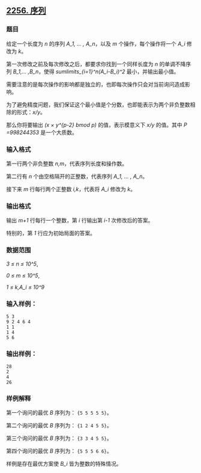 ## [2256. 序列](https://www.acwing.com/problem/content/2258/)

### 题目

给定一个长度为 *n* 的序列 *A_1, … , A_n*，以及 *m* 个操作，每个操作将一个 *A_i* 修改为 *k*。

第一次修改之前及每次修改之后，都要求你找到一个同样长度为 *n* 的单调不降序列 *B_1,… ,B_n*，使得 *sumlimits_{i=1}^n(A_i-B_i)^2* 最小，并输出最小值。

需要注意的是每次操作的影响都是独立的，也即每次操作只会对当前询问造成影响。

为了避免精度问题，我们保证这个最小值是个分数，也即能表示为两个非负整数相除的形式：*x/y*。

那么你将要输出 *(x × y^{p-2} bmod p)* 的值，表示模意义下 *x/y* 的值。其中 *P =998244353* 是一个大质数。

### 输入格式

第一行两个非负整数 *n,m*，代表序列长度和操作数。

第二行有 *n* 个由空格隔开的正整数，代表序列 *A_1, … , A_n*。

接下来 *m* 行每行两个正整数 *i,k*，代表将 *A_i* 修改为 *k*。

### 输出格式

输出 *m+1* 行每行一个整数，第 *i* 行输出第 *i-1* 次修改后的答案。

特别的，第 *1* 行应为初始局面的答案。

### 数据范围

*3 ≤ n ≤ 10^5*,

*0 ≤ m ≤ 10^5*,

*1 ≤ k,A_i ≤ 10^9*

### 输入样例：

```
5 3
9 2 4 6 4
1 1
1 4
5 6
```

### 输出样例：

```
28
2
4
26
```

### 样例解释

第一个询问的最优 *B* 序列为： `{5 5 5 5 5}`。

第二个询问的最优 *B* 序列为： `{1 2 4 5 5}`。

第三个询问的最优 *B* 序列为： `{3 3 4 5 5}`。

第四个询问的最优 *B* 序列为： `{5 5 5 6 6}`。

样例是存在最优方案使 *B_i* 皆为整数的特殊情况。
